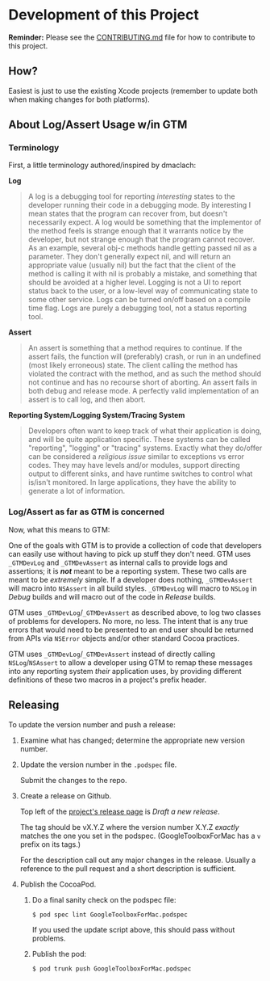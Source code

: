 # Development of this Project

**Reminder:** Please see the
[CONTRIBUTING.md](https://github.com/google/google-api-objectivec-client-for-rest/blob/main/CONTRIBUTING.md)
file for how to contribute to this project.

## How?

Easiest is just to use the existing Xcode projects (remember to update both when
making changes for both platforms).

## About Log/Assert Usage w/in GTM

### Terminology

First, a little terminology authored/inspired by dmaclach:

**Log**

> A log is a debugging tool for reporting _interesting_ states to the developer
> running their code in a debugging mode. By interesting I mean states that the
> program can recover from, but doesn't necessarily expect. A log would be
> something that the implementor of the method feels is strange enough that it
> warrants notice by the developer, but not strange enough that the program
> cannot recover. As an example, several obj-c methods handle getting passed nil
> as a parameter. They don't generally expect nil, and will return an
> appropriate value (usually nil) but the fact that the client of the method is
> calling it with nil is probably a mistake, and something that should be
> avoided at a higher level. Logging is not a UI to report status back to the
> user, or a low-level way of communicating state to some other service. Logs
> can be turned on/off based on a compile time flag. Logs are purely a debugging
> tool, not a status reporting tool.

**Assert**

> An assert is something that a method requires to continue. If the assert
> fails, the function will (preferably) crash, or run in an undefined (most
> likely erroneous) state. The client calling the method has violated the
> contract with the method, and as such the method should not continue and has
> no recourse short of aborting. An assert fails in both debug and release mode.
> A perfectly valid implementation of an assert is to call log, and then abort.


**Reporting System/Logging System/Tracing System**

> Developers often want to keep track of what their application is doing, and
> will be quite application specific. These systems can be called "reporting",
> "logging" or "tracing" systems.  Exactly what they do/offer can be considered
> a _religious issue_ similar to exceptions vs error codes.  They may have
> levels and/or modules, support directing output to different sinks, and have
> runtime switches to control what is/isn't monitored.  In large applications,
> they have the ability to generate a lot of information.

### Log/Assert as far as GTM is concerned

Now, what this means to GTM:

One of the goals with GTM is to provide a collection of code that developers can
easily use without having to pick up stuff they don't need.  GTM uses
`_GTMDevLog` and `_GTMDevAssert` as internal calls to provide logs and
assertions; it is **_not_** meant to be a reporting system.  These two calls are
meant to be _extremely_ simple.  If a developer does nothing, `_GTMDevAssert`
will macro into `NSAssert` in all build styles. `_GTMDevLog` will macro to
`NSLog` in _Debug_ builds and will macro out of the code in _Release_ builds.

GTM uses `_GTMDevLog`/`_GTMDevAssert` as described above, to log two classes of
problems for developers.  No more, no less.  The intent that is any true errors
that would need to be presented to an end user should be returned from APIs via
`NSError` objects and/or other standard Cocoa practices.

GTM uses `_GTMDevLog`/`_GTMDevAssert` instead of directly calling
`NSLog`/`NSAssert` to allow a developer using GTM to remap these messages into
any reporting system _their_ application uses, by providing different
definitions of these two macros in a project's prefix header.

## Releasing

To update the version number and push a release:

1.  Examine what has changed; determine the appropriate new version number.

1.  Update the version number in the `.podspec` file.

    Submit the changes to the repo.

1.  Create a release on Github.

    Top left of the [project's release page](https://github.com/google/google-toolbox-for-mac/releases)
    is _Draft a new release_.

    The tag should be vX.Y.Z where the version number X.Y.Z _exactly_ matches
    the one you set in the podspec. (GoogleToolboxForMac has a `v` prefix on its
    tags.)

    For the description call out any major changes in the release. Usually a
    reference to the pull request and a short description is sufficient.

1.  Publish the CocoaPod.

    1.  Do a final sanity check on the podspec file:

        ```sh
        $ pod spec lint GoogleToolboxForMac.podspec
        ```

        If you used the update script above, this should pass without problems.

    1.  Publish the pod:

        ```sh
        $ pod trunk push GoogleToolboxForMac.podspec
        ```
